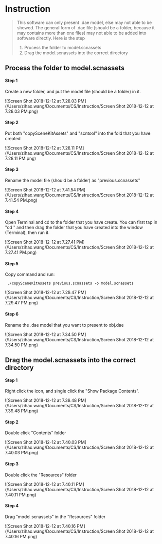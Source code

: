 # Instruction

>  This software can only present .dae model, else may not able to be showed. The general form of .dae file (should be a folder, because it may contains more than one files) may not able to be added into software directly. Here is the step
>
> 1. Process the folder to model.scnassets
> 2. Drag the model.scnassets into the correct directory

## Process the folder to model.scnassets

#### Step 1

 Create a new folder, and put the model file (should be a folder) in it. 

![Screen Shot 2018-12-12 at 7.28.03 PM](/Users/zihao.wang/Documents/CS/Instruction/Screen Shot 2018-12-12 at 7.28.03 PM.png)

#### Step 2

Put both "copySceneKitAssets" and "scntool" into the fold that you have created

![Screen Shot 2018-12-12 at 7.28.11 PM](/Users/zihao.wang/Documents/CS/Instruction/Screen Shot 2018-12-12 at 7.28.11 PM.png)

#### Step 3

Rename the model file (should be a folder) as "previous.scnassets"

![Screen Shot 2018-12-12 at 7.41.54 PM](/Users/zihao.wang/Documents/CS/Instruction/Screen Shot 2018-12-12 at 7.41.54 PM.png)

#### Step 4

Open Terminal and cd to the folder that you have create. You can first tap in "cd " and then drag the folder that you have created into the window (Terminal), then run it.

![Screen Shot 2018-12-12 at 7.27.41 PM](/Users/zihao.wang/Documents/CS/Instruction/Screen Shot 2018-12-12 at 7.27.41 PM.png)

#### Step 5

Copy command and run:

``` ./copySceneKitAssets previous.scnassets -o model.scnassets```

![Screen Shot 2018-12-12 at 7.29.47 PM](/Users/zihao.wang/Documents/CS/Instruction/Screen Shot 2018-12-12 at 7.29.47 PM.png)

#### Step 6

Rename the .dae model that you want to present to obj.dae

![Screen Shot 2018-12-12 at 7.34.50 PM](/Users/zihao.wang/Documents/CS/Instruction/Screen Shot 2018-12-12 at 7.34.50 PM.png)

## Drag the model.scnassets into the correct directory

#### Step 1

Right click the icon, and single click the "Show Package Contents". 

![Screen Shot 2018-12-12 at 7.39.48 PM](/Users/zihao.wang/Documents/CS/Instruction/Screen Shot 2018-12-12 at 7.39.48 PM.png)

#### Step 2

Double click "Contents" folder

![Screen Shot 2018-12-12 at 7.40.03 PM](/Users/zihao.wang/Documents/CS/Instruction/Screen Shot 2018-12-12 at 7.40.03 PM.png)

#### Step 3

Double click the "Resources" folder

![Screen Shot 2018-12-12 at 7.40.11 PM](/Users/zihao.wang/Documents/CS/Instruction/Screen Shot 2018-12-12 at 7.40.11 PM.png)

#### Step 4

Drag "model.scnassets" in the "Resources" folder

![Screen Shot 2018-12-12 at 7.40.16 PM](/Users/zihao.wang/Documents/CS/Instruction/Screen Shot 2018-12-12 at 7.40.16 PM.png)
